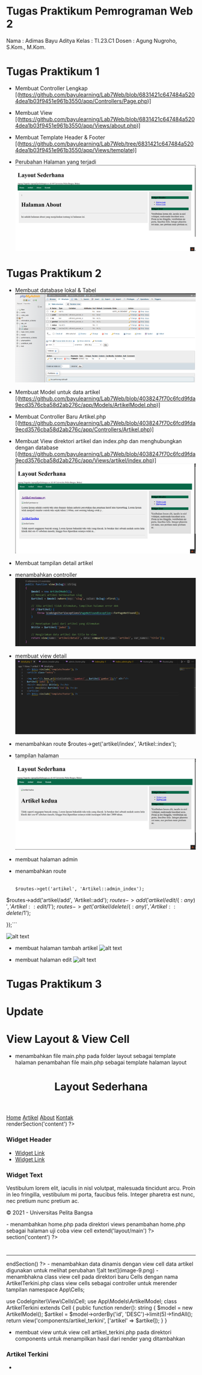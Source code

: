 # Tugas Praktikum Pemrograman Web 2

Nama : Adimas Bayu Aditya
Kelas : TI.23.C1
Dosen : Agung Nugroho, S.Kom., M.Kom.

# Tugas Praktikum 1

- Membuat Controller Lengkap
  [(https://github.com/bayulearning/Lab7Web/blob/6831421c647484a5204dea1b03f9451e961b3550/app/Controllers/Page.php)]

- Membuat View
  [(https://github.com/bayulearning/Lab7Web/blob/6831421c647484a5204dea1b03f9451e961b3550/app/Views/about.php)]

- Membuat Template Header & Footer
  [(https://github.com/bayulearning/Lab7Web/tree/6831421c647484a5204dea1b03f9451e961b3550/app/Views/template)]

- Perubahan Halaman yang terjadi
  ![alt text](image.png)

# Tugas Praktikum 2

- Membuat database lokal & Tabel
  ![alt text](image-1.png)

- Membuat Model untuk data artikel
  [(https://github.com/bayulearning/Lab7Web/blob/4038247f70c6fcd9fda9ecd3576cba58d2ab276c/app/Models/ArtikelModel.php)]

- Membuat Controller Baru Artikel.php
  [(https://github.com/bayulearning/Lab7Web/blob/4038247f70c6fcd9fda9ecd3576cba58d2ab276c/app/Controllers/Artikel.php)]

- Membuat View direktori artikel dan index.php dan menghubungkan dengan database
  [(https://github.com/bayulearning/Lab7Web/blob/4038247f70c6fcd9fda9ecd3576cba58d2ab276c/app/Views/artikel/index.php)]
  ![alt text](image-2.png)

- Membuat tampilan detail artikel
- menambahkan controller
  ![alt text](image-3.png)
- membuat view detail
  ![alt text](image-4.png)
- menambahkan route
  $routes->get('artikel/index', 'Artikel::index');
- tampilan halaman
  ![alt text](image-5.png)

- membuat halaman admin
- menambahkan route

  ```$routes->group('admin', function($routes) {

  $routes->get('artikel', 'Artikel::admin_index');
$routes->add('artikel/add', 'Artikel::add');
  $routes->add('artikel/edit/(:any)', 'Artikel::edit/$1');
$routes->get('artikel/delete/(:any)', 'Artikel::delete/$1');

  });```


![alt text](image-6.png)

- membuat halaman tambah artikel
  ![alt text](image-7.png)

- membuat halaman edit
  ![alt text](image-8.png)


# Tugas Praktikum 3
 # Update 
 # View Layout & View Cell
 - menambahkan file main.php pada folder layout sebagai template halaman
penambahan file main.php sebagai template halaman layout
<!DOCTYPE html> 
<html lang="en"> 
    <head> <meta charset="UTF-8"> 
    <title><?= $title ?? 'My Website' ?></title> 
    <link rel="stylesheet" href="<?= base_url('/style.css');?>"> 
    </head> 
<body> 
    <div id="container"> 
        <header> <h1>Layout Sederhana</h1> </header> 
        <nav class="nav-bar"> 
            <a href="<?= base_url('/');?>" class="active">Home</a> 
        <a href="<?= base_url('/artikel/index');?>">Artikel</a> 
        <a href="<?= base_url('/about');?>">About</a> 
        <a href="<?= base_url('/contact');?>">Kontak</a> 
    </nav> 
    <div class="container">
    <section id="wrapper" class="content-about">
        <section id="main">
            <?= $this->renderSection('content') ?> 
        </section> </section>    
        <aside id="sidebar" class="sidebar-content"> 
            <div class="widget-box"> 
                <?= view_cell('App\\Cells\\ArtikelTerkini::render') ?> 
                <h3 class="title">Widget Header</h3> 
                <ul> 
                    <li><a href="#">Widget Link</a></li> 
                <li><a href="#">Widget Link</a></li> 
            </ul> 
        </div> 
            <div class="widget-box"> 
                <h3 class="title">Widget Text</h3> 
                <p>Vestibulum lorem elit, iaculis in nisl volutpat, malesuada tincidunt arcu. 
                    Proin in leo fringilla, vestibulum mi porta, faucibus felis. Integer pharetra est nunc,
                     nec pretium nunc pretium ac.</p> 
                    </div> 
        </aside>  
            </div>
            <footer> 
                <p>&copy; 2021 - Universitas Pelita Bangsa</p> 
            </footer> 
        </div> 
    </body> 
    </html>
 - menambahkan home.php pada direktori views
penambahan home.php sebagai halaman uji coba view cell
<?= $this->extend('layout/main') ?> 
<?= $this->section('content') ?> 
<h1>
    <?= $title; ?>
</h1> 
<hr> <p><?= $content; ?></p> 
<?= $this->endSection() ?>
 - menambahkan data dinamis dengan view cell
data artikel digunakan untuk melihat perubahan
![alt text](image-9.png)
 - menambhakna class view cell pada direktori baru Cells dengan nama ArtikelTerkini.php
class view cells sebagai controller untuk merender tampilan
<?php

namespace App\Cells;

use CodeIgniter\View\Cells\Cell;
use App\Models\ArtikelModel;
class ArtikelTerkini extends Cell
{
    public function render(): string
    {
        $model = new ArtikelModel(); 
        $artikel = $model->orderBy('id', 'DESC')->limit(5)->findAll(); 
        return view('components/artikel_terkini', ['artikel' => $artikel]);
    }
} 

 - membuat view untuk view cell artikel_terkini.php pada direktori components
untuk menampilkan hasil dari render yang ditambahkan
<h3>Artikel Terkini</h3> 
<ul> 
    <?php foreach ($artikel as $row): ?> 
        <li>
        <a href="<?= base_url('/artikel/' . $row['slug']) ?>">
            <?= $row['judul'] ?></a></li> <?php endforeach; ?> </ul>


